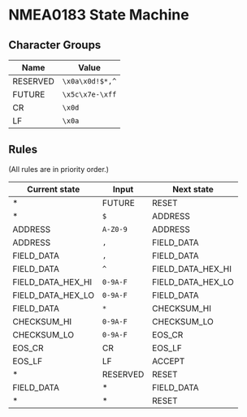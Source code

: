 NMEA0183 State Machine
======================

Character Groups
----------------

|Name    |Value          |
|--------|---------------|
|RESERVED|`\x0a\x0d!$*,^`|
|FUTURE  |`\x5c\x7e-\xff`|
|CR      |`\x0d`         |
|LF      |`\x0a`         |

Rules
-----

(All rules are in priority order.)

|Current state    |Input   |Next state       |
|-----------------|--------|-----------------|
|*                |FUTURE  |RESET            |
|*                |`$`     |ADDRESS          |
|ADDRESS          |`A-Z0-9`|ADDRESS          |
|ADDRESS          |`,`     |FIELD_DATA       |
|FIELD_DATA       |`,`     |FIELD_DATA       |
|FIELD_DATA       |`^`     |FIELD_DATA_HEX_HI|
|FIELD_DATA_HEX_HI|`0-9A-F`|FIELD_DATA_HEX_LO|
|FIELD_DATA_HEX_LO|`0-9A-F`|FIELD_DATA       |
|FIELD_DATA       |`*`     |CHECKSUM_HI      |
|CHECKSUM_HI      |`0-9A-F`|CHECKSUM_LO      |
|CHECKSUM_LO      |`0-9A-F`|EOS_CR           |
|EOS_CR           |CR      |EOS_LF           |
|EOS_LF           |LF      |ACCEPT           |
|*                |RESERVED|RESET            |
|FIELD_DATA       |*       |FIELD_DATA       |
|*                |*       |RESET            |
